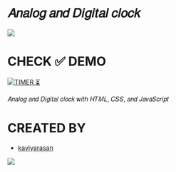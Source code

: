 # 𝐴𝑛𝑎𝑙𝑜𝑔 𝑎𝑛𝑑 𝐷𝑖𝑔𝑖𝑡𝑎𝑙 𝑐𝑙𝑜𝑐𝑘
<a href="https://infolite-in.github.io/CLOCK/">
<img src="https://github.com/KAVIYARASAN-1997/CLOCK/blob/main/Etc/VID_20230131_194541_394.gif"> </a>

# CHECK ✅ DEMO

[![TIMER ⏳](https://img.shields.io/badge/LOCK-MODEL-003245?style=flat&labelColor=yellow&logoColor=red&square&logo=C)](https://infolite-in.github.io/CLOCK/)&nbsp;

𝐴𝑛𝑎𝑙𝑜𝑔 𝑎𝑛𝑑 𝐷𝑖𝑔𝑖𝑡𝑎𝑙 𝑐𝑙𝑜𝑐𝑘 𝑤𝑖𝑡ℎ 𝐻𝑇𝑀𝐿, 𝐶𝑆𝑆, 𝑎𝑛𝑑 𝐽𝑎𝑣𝑎𝑆𝑐𝑟𝑖𝑝𝑡

# CREATED BY
- [kaviyarasan](https://github.com/kaviyarasan-1997)

<a href="https://t.me/infolite"><Img src="https://img.shields.io/badge/Join-Updates%20Channel-blue.svg?style=square&logo=Telegram"></a>
